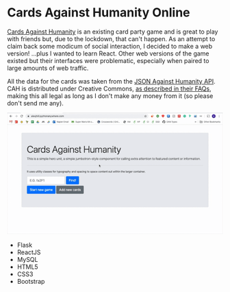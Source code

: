 # Cards Against Humanity Online

[Cards Against Humanity](https://www.cardsagainsthumanity.com/) is an existing card party game and is great to play with friends but, due to the lockdown, that can't happen. As an attempt to claim back some modicum of social interaction, I decided to make a web version! ...plus I wanted to learn React. Other web versions of the game existed but their interfaces were problematic, especially when paired to large amounts of web traffic.

All the data for the cards was taken from the [JSON Against Humanity API](https://www.crhallberg.com/cah/). CAH is distributed under Creative Commons, [as described in their FAQs](https://cardsagainsthumanity.com/#info), making this all legal as long as I don't make any money from it (so please don't send me any).

![Cards Against Humanity Online interface](cards-against-humanity.gif)

* Flask
* ReactJS
* MySQL
* HTML5
* CSS3
* Bootstrap
